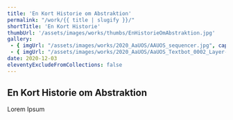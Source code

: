 ```yaml
---
title: 'En Kort Historie om Abstraktion'
permalink: "/work/{{ title | slugify }}/"
shortTitle: 'En Kort Historie'
thumbUrl: '/assets/images/works/thumbs/EnHistorieOmAbstraktion.jpg'
gallery:
 - { imgUrl: "/assets/images/works/2020_AaUOS/AAUOS_sequencer.jpg", caption: "" }
 - { imgUrl: "/assets/images/works/2020_AaUOS/AaUOS_Textbot_0002_Layer-20.jpg", caption: "" }
date: 2020-12-03
eleventyExcludeFromCollections: false
---
```



<div class="Grid Grid--gutters Grid--full large-Grid--fit">
  <div class="Grid-cell">
    <div class='headerGroup'>
      <h2>En Kort Historie om Abstraktion</h2>
      <p>Lorem Ipsum</p>
    </div>
  </div>
</div>